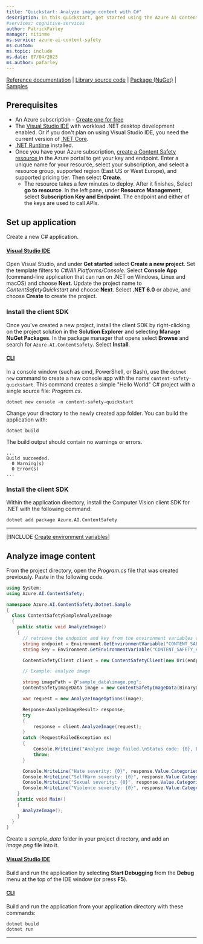 ```yaml
---
title: "Quickstart: Analyze image content with C#"
description: In this quickstart, get started using the Azure AI Content Safety .NET SDK to analyze image content for objectionable material.
#services: cognitive-services
author: PatrickFarley
manager: nitinme
ms.service: azure-ai-content-safety
ms.custom:
ms.topic: include
ms.date: 07/04/2023
ms.author: pafarley
---
```


[Reference documentation](/dotnet/api/overview/azure/ai.contentsafety-readme) | [Library source code](https://github.com/Azure/azure-sdk-for-net/tree/main/sdk/contentsafety/Azure.AI.ContentSafety) | [Package (NuGet)](https://www.nuget.org/packages/Azure.AI.ContentSafety) | [Samples](https://github.com/Azure-Samples/AzureAIContentSafety/tree/main/dotnet/1.0.0)

## Prerequisites

* An Azure subscription - [Create one for free](https://azure.microsoft.com/free/cognitive-services/) 
* The [Visual Studio IDE](https://visualstudio.microsoft.com/vs/) with workload .NET desktop development enabled. Or if you don't plan on using Visual Studio IDE, you need the current version of [.NET Core](https://dotnet.microsoft.com/download/dotnet-core).
* [.NET Runtime](https://dotnet.microsoft.com/download/dotnet/) installed.
* Once you have your Azure subscription, <a href="https://aka.ms/acs-create"  title="Create a Content Safety resource"  target="_blank">create a Content Safety resource </a> in the Azure portal to get your key and endpoint. Enter a unique name for your resource, select your subscription, and select a resource group, supported region (East US or West Europe), and supported pricing tier. Then select **Create**.
  * The resource takes a few minutes to deploy. After it finishes, Select **go to resource**. In the left pane, under **Resource Management**, select **Subscription Key and Endpoint**. The endpoint and either of the keys are used to call APIs.

## Set up application

Create a new C# application.

#### [Visual Studio IDE](#tab/visual-studio)

Open Visual Studio, and under **Get started** select **Create a new project**. Set the template filters to _C#/All Platforms/Console_. Select **Console App** (command-line application that can run on .NET on Windows, Linux and macOS) and choose **Next**. Update the project name to _ContentSafetyQuickstart_ and choose **Next**. Select **.NET 6.0** or above, and choose **Create** to create the project.

### Install the client SDK 

Once you've created a new project, install the client SDK by right-clicking on the project solution in the **Solution Explorer** and selecting **Manage NuGet Packages**. In the package manager that opens select **Browse** and search for `Azure.AI.ContentSafety`. Select **Install**.

#### [CLI](#tab/cli)

In a console window (such as cmd, PowerShell, or Bash), use the `dotnet new` command to create a new console app with the name `content-safety-quickstart`. This command creates a simple "Hello World" C# project with a single source file: *Program.cs*.

```dotnet
dotnet new console -n content-safety-quickstart
```

Change your directory to the newly created app folder. You can build the application with:

```dotnet
dotnet build
```

The build output should contain no warnings or errors. 

```console
...
Build succeeded.
  0 Warning(s)
  0 Error(s)
...
```

### Install the client SDK

Within the application directory, install the Computer Vision client SDK for .NET with the following command:

```dotnet
dotnet add package Azure.AI.ContentSafety
```
    
---

[!INCLUDE [Create environment variables](../env-vars.md)]

## Analyze image content

From the project directory, open the *Program.cs* file that was created previously. Paste in the following code.

```csharp
using System;
using Azure.AI.ContentSafety;

namespace Azure.AI.ContentSafety.Dotnet.Sample
{
  class ContentSafetySampleAnalyzeImage
  {
    public static void AnalyzeImage()
    {
      // retrieve the endpoint and key from the environment variables created earlier
      string endpoint = Environment.GetEnvironmentVariable("CONTENT_SAFETY_ENDPOINT");
      string key = Environment.GetEnvironmentVariable("CONTENT_SAFETY_KEY");

      ContentSafetyClient client = new ContentSafetyClient(new Uri(endpoint), new AzureKeyCredential(key));

      // Example: analyze image

      string imagePath = @"sample_data\image.png";
      ContentSafetyImageData image = new ContentSafetyImageData(BinaryData.FromBytes(File.ReadAllBytes(imagePath)));

      var request = new AnalyzeImageOptions(image);

      Response<AnalyzeImageResult> response;
      try
      {
          response = client.AnalyzeImage(request);
      }
      catch (RequestFailedException ex)
      {
          Console.WriteLine("Analyze image failed.\nStatus code: {0}, Error code: {1}, Error message: {2}", ex.Status, ex.ErrorCode, ex.Message);
          throw;
      }

      Console.WriteLine("Hate severity: {0}", response.Value.CategoriesAnalysis.FirstOrDefault(a => a.Category == ImageCategory.Hate)?.Severity ?? 0);
      Console.WriteLine("SelfHarm severity: {0}", response.Value.CategoriesAnalysis.FirstOrDefault(a => a.Category == ImageCategory.SelfHarm)?.Severity ?? 0);
      Console.WriteLine("Sexual severity: {0}", response.Value.CategoriesAnalysis.FirstOrDefault(a => a.Category == ImageCategory.Sexual)?.Severity ?? 0);
      Console.WriteLine("Violence severity: {0}", response.Value.CategoriesAnalysis.FirstOrDefault(a => a.Category == ImageCategory.Violence)?.Severity ?? 0);
    }
    static void Main()
    {
      AnalyzeImage();
    }
  }
}
```

Create a _sample_data_ folder in your project directory, and add an _image.png_ file into it.

#### [Visual Studio IDE](#tab/visual-studio)

Build and run the application by selecting **Start Debugging** from the **Debug** menu at the top of the IDE window (or press **F5**).

#### [CLI](#tab/cli)

Build and run the application from your application directory with these commands:

```dotnet
dotnet build
dotnet run
```

---